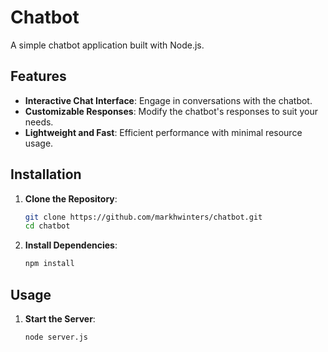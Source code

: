 # Chatbot

A simple chatbot application built with Node.js.

## Features

- **Interactive Chat Interface**: Engage in conversations with the chatbot.
- **Customizable Responses**: Modify the chatbot's responses to suit your needs.
- **Lightweight and Fast**: Efficient performance with minimal resource usage.

## Installation

1. **Clone the Repository**:

   ```bash
   git clone https://github.com/markhwinters/chatbot.git
   cd chatbot

   ```

2. **Install Dependencies**:
   ```bash
   npm install
   ```

## Usage

1. **Start the Server**:
   ```bash
   node server.js
   ```
